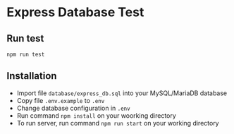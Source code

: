 # Express Database Test

## Run test
`npm run test`

## Installation
- Import file `database/express_db.sql` into your MySQL/MariaDB database
- Copy file `.env.example` to `.env`
- Change database configuration in `.env`
- Run command `npm install` on your woorking directory
- To run server, run command `npm run start` on your working directory
